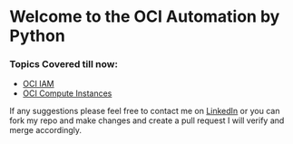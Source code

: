 # Welcome to the OCI Automation by Python

### Topics Covered till now:
- [OCI IAM](OCI_Python/iam)
- [OCI Compute Instances](OCI_Python/compute_instance)


If any suggestions please feel free to contact me on [LinkedIn](www.linkedin.com/in/veeravastav-gudipudi-47b7b0201)
or you can fork my repo and make changes and create a pull request I will verify and merge accordingly.
